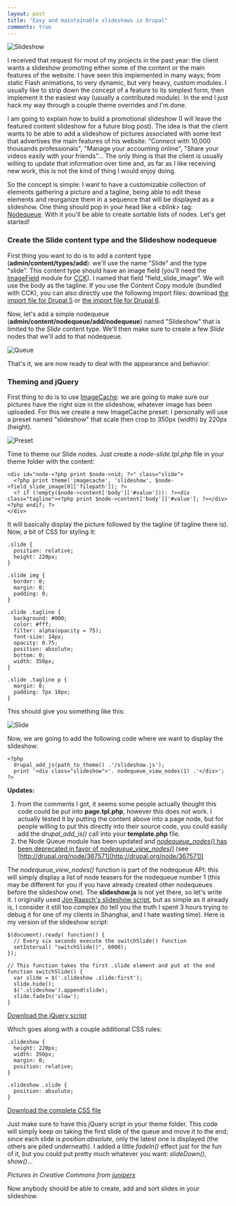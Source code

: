 ```yaml
---
layout: post
title: "Easy and maintainable slideshows in Drupal"
comments: true
---
```


![Slideshow](http://teddy.fr/files/slideshowsample.png)

I received that request for most of my projects in the past year: the client wants a slideshow promoting either some of the content or the main features of the website. I have seen this implemented in many ways; from static Flash animations, to very dynamic, but very heavy, custom modules. I usually like to strip down the concept of a feature to its simplest form, then implement it the easiest way (usually a contributed module). In the end I just hack my way through a couple theme overrides and I'm done.

I am going to explain how to build a promotional slideshow (I will leave the featured content slideshow for a future blog post). The idea is that the client wants to be able to add a slideshow of pictures associated with some text that advertises the main features of his website: "Connect with 10,000 thousands professionals", "Manage your accounting online", "Share your videos easily with your friends"... The only thing is that the client is usually willing to update that information over time and, as far as I like receiving new work, this is not the kind of thing I would enjoy doing.

So the concept is simple: I want to have a customizable collection of elements gathering a picture and a tagline, being able to edit these elements and reorganize them in a sequence that will be displayed as a slideshow. One thing should pop in your head like a *&lt;blink&gt;* tag: [Nodequeue](http://drupal.org/project/nodequeue). With it you'll be able to create sortable lists of nodes. Let's get started!

### Create the Slide content type and the Slideshow nodequeue

First thing you want to do is to add a content type (**admin/content/types/add**): we'll use the name "Slide" and the type "slide". This content type should have an image field (you'll need the [ImageField](http://drupal.org/project/imagefield) module for [CCK](http://drupal.org/project/cck)). I named that field "field_slide_image". We will use the body as the tagline. If you use the Content Copy module (bundled with CCK), you can also directly use the following import files: download [the import file for Drupal 5](http://teddy.fr/files/slideshowtut/slide.cck.5.txt) or  [the import file for Drupal 6](http://teddy.fr/files/slideshowtut/slide.cck.6.txt).

Now, let's add a simple nodequeue (**admin/content/nodequeue/add/nodequeue**) named "Slideshow" that is limited to the *Slide* content type. We'll then make sure to create a few *Slide* nodes that we'll add to that nodequeue.

![Queue](http://teddy.fr/files/slideshowtut/queue.png)

That's it, we are now ready to deal with the appearance and behavior:

### Theming and jQuery

First thing to do is to use [ImageCache](http://drupal.org/project/imagecache): we are going to make sure our pictures have the right size in the slideshow, whatever image has been uploaded. For this we create a new ImageCache preset: I personally will use a preset named "slideshow" that scale then crop to 350px (width) by 220px (height).

![Preset](http://teddy.fr/files/slideshowtut/preset.png)

Time to theme our Slide nodes. Just create a *node-slide.tpl.php* file in your theme folder with the content:

    <div id="node-<?php print $node->nid; ?>" class="slide">
      <?php print theme('imagecache', 'slideshow', $node->field_slide_image[0]['filepath']); ?>
      <? if (!empty($node->content['body']['#value'])): ?><div class="tagline"><?php print $node->content['body']['#value']; ?></div><?php endif; ?>
    </div>

It will basically display the picture followed by the tagline (if tagline there is). Now, a bit of CSS for styling it:

    .slide {
      position: relative;
      height: 220px;
    }
    
    .slide img {
      border: 0;
      margin: 0;
      padding: 0;
    }
    
    .slide .tagline {
      background: #000;
      color: #fff;
      filter: alpha(opacity = 75);
      font-size: 14px;
      opacity: 0.75;
      position: absolute;
      bottom: 0;
      width: 350px;
    }
    
    .slide .tagline p {	
      margin: 0;
      padding: 7px 10px;
    }

This should give you something like this:

![Slide](http://teddy.fr/files/slideshowtut/slide.png)

Now, we are going to add the following code where we want to display the slideshow:

    <?php
      drupal_add_js(path_to_theme() .'/slideshow.js');
      print '<div class="slideshow">'. nodequeue_view_nodes(1) .'</div>';
    ?>

**Updates:**

1. from the comments I got, it seems some people actually thought this code could be put into **page.tpl.php**, however this does not work. I actually tested it by putting the content above into a page node, but for people willing to put this directly into their source code, you could easily add the *drupal_add_js()* call into your **template.php** file.
1. the Node Queue module has been updated and <u>*nodequeue_nodes()* has been deprecated in favor of *nodequeue_view_nodes()*</u> (see [http://drupal.org/node/367571](http://drupal.org/node/367571))

The *nodequeue_view_nodes()* function is part of the nodequeue API: this will simply display a list of node teasers for the nodequeue number 1 (this may be different for you if you have already created other nodequeues before the slideshow one). The **slideshow.js** is not yet there, so let's write it. I originally used [Jon Raasch's slideshow script](http://jonraasch.com/blog/a-simple-jquery-slideshow), but as simple as it already is, I consider it still too complex (to tell you the truth I spent 3 hours trying to debug it for one of my clients in Shanghai, and I hate wasting time). Here is my version of the slideshow script:

    $(document).ready( function() {
      // Every six seconds execute the switchSlide() function
      setInterval( "switchSlide()", 6000);
    });
    
    // This function takes the first .slide element and put at the end
    function switchSlide() {
      var slide = $('.slideshow .slide:first');
      slide.hide();
      $('.slideshow').append(slide);
      slide.fadeIn('slow');
    }

[Download the jQuery script](http://teddy.fr/files/slideshowtut/slideshow.js)

Which goes along with a couple additional CSS rules:

    .slideshow {
      height: 220px;
      width: 350px;
      margin: 0;
      position: relative;
    }
    
    .slideshow .slide {
      position: absolute;
    }

[Download the complete CSS file](http://teddy.fr/files/slideshowtut/slideshow.css)

Just make sure to have this jQuery script in your theme folder. This code will simply keep on taking the first slide of the queue and move it to the end; since each slide is *position:absolute*, only the latest one is displayed (the others are piled underneath). I added a little *fadeIn()* effect just for the fun of it, but you could put pretty much whatever you want: *slideDown()*, *show()*...

*Pictures in Creative Commons from [junipers](http://junipers.yupoo.com/profile/)*

Now anybody should be able to create, add and sort slides in your slideshow.